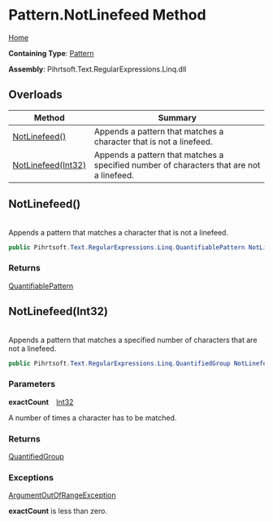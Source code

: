 # Pattern\.NotLinefeed Method

[Home](../../../../../../README.md)

**Containing Type**: [Pattern](../README.md)

**Assembly**: Pihrtsoft\.Text\.RegularExpressions\.Linq\.dll

## Overloads

| Method | Summary |
| ------ | ------- |
| [NotLinefeed()](#Pihrtsoft_Text_RegularExpressions_Linq_Pattern_NotLinefeed) | Appends a pattern that matches a character that is not a linefeed\. |
| [NotLinefeed(Int32)](#Pihrtsoft_Text_RegularExpressions_Linq_Pattern_NotLinefeed_System_Int32_) | Appends a pattern that matches a specified number of characters that are not a linefeed\. |

## NotLinefeed\(\) <a id="Pihrtsoft_Text_RegularExpressions_Linq_Pattern_NotLinefeed"></a>

\
Appends a pattern that matches a character that is not a linefeed\.

```csharp
public Pihrtsoft.Text.RegularExpressions.Linq.QuantifiablePattern NotLinefeed()
```

### Returns

[QuantifiablePattern](../../QuantifiablePattern/README.md)

## NotLinefeed\(Int32\) <a id="Pihrtsoft_Text_RegularExpressions_Linq_Pattern_NotLinefeed_System_Int32_"></a>

\
Appends a pattern that matches a specified number of characters that are not a linefeed\.

```csharp
public Pihrtsoft.Text.RegularExpressions.Linq.QuantifiedGroup NotLinefeed(int exactCount)
```

### Parameters

**exactCount** &ensp; [Int32](https://docs.microsoft.com/en-us/dotnet/api/system.int32)

A number of times a character has to be matched\.

### Returns

[QuantifiedGroup](../../QuantifiedGroup/README.md)

### Exceptions

[ArgumentOutOfRangeException](https://docs.microsoft.com/en-us/dotnet/api/system.argumentoutofrangeexception)

**exactCount** is less than zero\.

